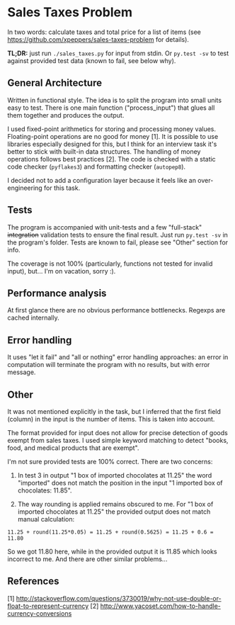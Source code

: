 # Sales Taxes Problem

In two words: calculate taxes and total price for a list of items (see https://github.com/xpeppers/sales-taxes-problem for details).

**TL;DR:** just run ``./sales_taxes.py`` for input from stdin. Or ``py.test -sv`` to test against provided test data (known to fail, see below why).


## General Architecture
Written in functional style.
The idea is to split the program into small units easy to test.
There is one main function ("process_input") that glues all them together and produces the output.

I used fixed-point arithmetics for storing and processing money values.
Floating-point operations are no good for money [1].
It is possible to use libraries especially designed for this, but I think for an interview
task it's better to stick with built-in data structures.
The handling of money operations follows best practices [2].
The code is checked with a static code checker (``pyflakes3``) and formatting checker (``autopep8``).

I decided not to add a configuration layer because it feels like an over-engineering for this task.


## Tests

The program is accompanied with unit-tests and a few "full-stack" ~~integration~~ validation tests to ensure the final result.
Just run ``py.test -sv`` in the program's folder.
Tests are known to fail, please see "Other" section for info.

The coverage is not 100% (particularly, functions not tested for invalid input), but... I'm on vacation, sorry :).


## Performance analysis

At first glance there are no obvious performance bottlenecks.
Regexps are cached internally.


## Error handling

It uses "let it fail" and "all or nothing" error handling approaches: an error in computation will terminate the program with no results, but with error message.


## Other

It was not mentioned explicitly in the task, but I inferred that the first field (column) in the input is the number of items.
This is taken into account.

The format provided for input does not allow for precise detection of goods exempt from sales taxes. I used simple keyword matching to detect "books, food, and medical products that are exempt".

I'm not sure provided tests are 100% correct. There are two concerns:

1. In test 3 in output "1 box of imported chocolates at 11.25" the word "imported" does not match the position in the input "1 imported box of chocolates: 11.85".

2. The way rounding is applied remains obscured to me. For "1 box of imported chocolates at 11.25" the provided output does not match manual calculation:
~~~
11.25 + round(11.25*0.05) = 11.25 + round(0.5625) = 11.25 + 0.6 = 11.80
~~~
So we got 11.80 here, while in the provided output it is 11.85 which looks incorrect to me. And there are other similar problems...


## References

[1] http://stackoverflow.com/questions/3730019/why-not-use-double-or-float-to-represent-currency
[2] http://www.yacoset.com/how-to-handle-currency-conversions
